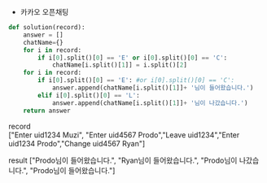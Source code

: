 * 카카오 오픈채팅
```python
def solution(record):
    answer = []
    chatName={}
    for i in record:
        if i[0].split()[0] == 'E' or i[0].split()[0] == 'C':
            chatName[i.split()[1]] = i.split()[2]
    for i in record:        
        if i[0].split()[0] == 'E': #or i[0].split()[0] == 'C':    
            answer.append(chatName[i.split()[1]]+ '님이 들어왔습니다.')
        elif i[0].split()[0] == 'L':
            answer.append(chatName[i.split()[1]]+ '님이 나갔습니다.')
    return answer
```

record	
["Enter uid1234 Muzi", "Enter uid4567 Prodo","Leave uid1234","Enter uid1234 Prodo","Change uid4567 Ryan"]	

result
["Prodo님이 들어왔습니다.", "Ryan님이 들어왔습니다.", "Prodo님이 나갔습니다.", "Prodo님이 들어왔습니다."]
